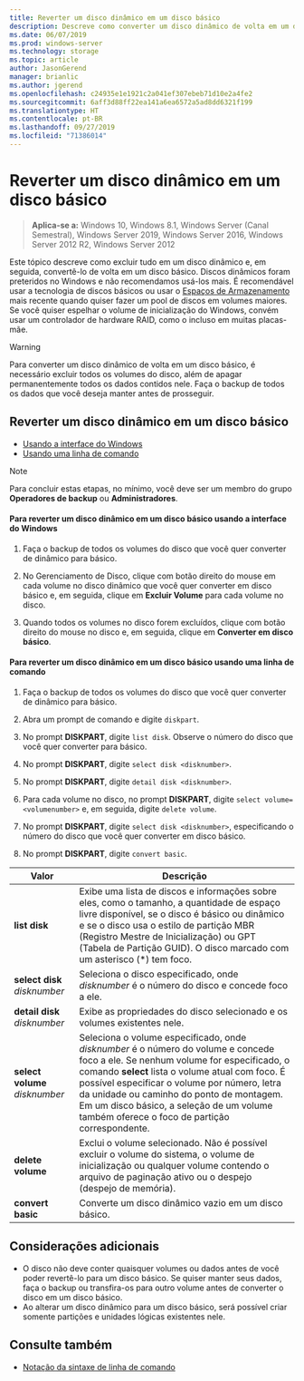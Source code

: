 ```yaml
---
title: Reverter um disco dinâmico em um disco básico
description: Descreve como converter um disco dinâmico de volta em um disco básico.
ms.date: 06/07/2019
ms.prod: windows-server
ms.technology: storage
ms.topic: article
author: JasonGerend
manager: brianlic
ms.author: jgerend
ms.openlocfilehash: c24935e1e1921c2a041ef307ebeb71d10e2a4fe2
ms.sourcegitcommit: 6aff3d88ff22ea141a6ea6572a5ad8dd6321f199
ms.translationtype: HT
ms.contentlocale: pt-BR
ms.lasthandoff: 09/27/2019
ms.locfileid: "71386014"
---
```

# <a name="change-a-dynamic-disk-back-to-a-basic-disk"></a>Reverter um disco dinâmico em um disco básico

> **Aplica-se a:** Windows 10, Windows 8.1, Windows Server (Canal Semestral), Windows Server 2019, Windows Server 2016, Windows Server 2012 R2, Windows Server 2012

Este tópico descreve como excluir tudo em um disco dinâmico e, em seguida, convertê-lo de volta em um disco básico. Discos dinâmicos foram preteridos no Windows e não recomendamos usá-los mais. É recomendável usar a tecnologia de discos básicos ou usar o [Espaços de Armazenamento](https://support.microsoft.com/help/12438/windows-10-storage-spaces) mais recente quando quiser fazer um pool de discos em volumes maiores. Se você quiser espelhar o volume de inicialização do Windows, convém usar um controlador de hardware RAID, como o incluso em muitas placas-mãe.

> [!WARNING]
> Para converter um disco dinâmico de volta em um disco básico, é necessário excluir todos os volumes do disco, além de apagar permanentemente todos os dados contidos nele. Faça o backup de todos os dados que você deseja manter antes de prosseguir.

## <a name="changing-a-dynamic-disk-back-to-a-basic-disk"></a>Reverter um disco dinâmico em um disco básico

-   [Usando a interface do Windows](#to-change-a-dynamic-disk-back-to-a-basic-disk-using-the-windows-interface)
-   [Usando uma linha de comando](#to-change-a-dynamic-disk-back-to-a-basic-disk-using-a-command-line)

> [!NOTE]
> Para concluir estas etapas, no mínimo, você deve ser um membro do grupo **Operadores de backup** ou **Administradores**.

#### <a name="to-change-a-dynamic-disk-back-to-a-basic-disk-using-the-windows-interface"></a>Para reverter um disco dinâmico em um disco básico usando a interface do Windows

1.  Faça o backup de todos os volumes do disco que você quer converter de dinâmico para básico.

2.  No Gerenciamento de Disco, clique com botão direito do mouse em cada volume no disco dinâmico que você quer converter em disco básico e, em seguida, clique em **Excluir Volume** para cada volume no disco.

3.  Quando todos os volumes no disco forem excluídos, clique com botão direito do mouse no disco e, em seguida, clique em **Converter em disco básico**.

#### <a name="to-change-a-dynamic-disk-back-to-a-basic-disk-using-a-command-line"></a>Para reverter um disco dinâmico em um disco básico usando uma linha de comando

1.  Faça o backup de todos os volumes do disco que você quer converter de dinâmico para básico.

2.  Abra um prompt de comando e digite `diskpart`.

3.  No prompt **DISKPART**, digite `list disk`. Observe o número do disco que você quer converter para básico.

4.  No prompt **DISKPART**, digite `select disk <disknumber>`.

5.  No prompt **DISKPART**, digite `detail disk <disknumber>`.

6.  Para cada volume no disco, no prompt **DISKPART**, digite `select volume= <volumenumber>` e, em seguida, digite `delete volume`.

7.  No prompt **DISKPART**, digite `select disk <disknumber>`, especificando o número do disco que você quer converter em disco básico.

8.  No prompt **DISKPART**, digite `convert basic`.


| Valor  | Descrição |
| --- | --- |
| **list disk**                         | Exibe uma lista de discos e informações sobre eles, como o tamanho, a quantidade de espaço livre disponível, se o disco é básico ou dinâmico e se o disco usa o estilo de partição MBR (Registro Mestre de Inicialização) ou GPT (Tabela de Partição GUID). O disco marcado com um asterisco (*) tem foco. |
| **select disk** <em>disknumber</em>   | Seleciona o disco especificado, onde <em>disknumber</em> é o número do disco e concede foco a ele.  |
| **detail disk** <em>disknumber</em>   | Exibe as propriedades do disco selecionado e os volumes existentes nele.  |
| **select volume** <em>disknumber</em> | Seleciona o volume especificado, onde <em>disknumber</em> é o número do volume e concede foco a ele. Se nenhum volume for especificado, o comando **select** lista o volume atual com foco. É possível especificar o volume por número, letra da unidade ou caminho do ponto de montagem. Em um disco básico, a seleção de um volume também oferece o foco de partição correspondente. |
| **delete volume**                     | Exclui o volume selecionado. Não é possível excluir o volume do sistema, o volume de inicialização ou qualquer volume contendo o arquivo de paginação ativo ou o despejo (despejo de memória). |
| **convert basic** | Converte um disco dinâmico vazio em um disco básico.  |

## <a name="additional-considerations"></a>Considerações adicionais

-   O disco não deve conter quaisquer volumes ou dados antes de você poder revertê-lo para um disco básico. Se quiser manter seus dados, faça o backup ou transfira-os para outro volume antes de converter o disco em um disco básico.
-   Ao alterar um disco dinâmico para um disco básico, será possível criar somente partições e unidades lógicas existentes nele.

## <a name="see-also"></a>Consulte também

-   [Notação da sintaxe de linha de comando](https://technet.microsoft.com/library/cc742449(v=ws.11).aspx)